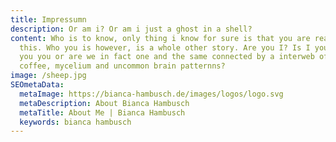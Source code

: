 ```yaml
---
title: Impressumn
description: Or am i? Or am i just a ghost in a shell?
content: Who is to know, only thing i know for sure is that you are reading
  this. Who you is however, is a whole other story. Are you I? Is I you? Are
  you you or are we in fact one and the same connected by a interweb of pizza,
  coffee, mycelium and uncommon brain patternns?
image: /sheep.jpg
SEOmetaData:
  metaImage: https://bianca-hambusch.de/images/logos/logo.svg
  metaDescription: About Bianca Hambusch
  metaTitle: About Me | Bianca Hambusch
  keywords: bianca hambusch
---
```

